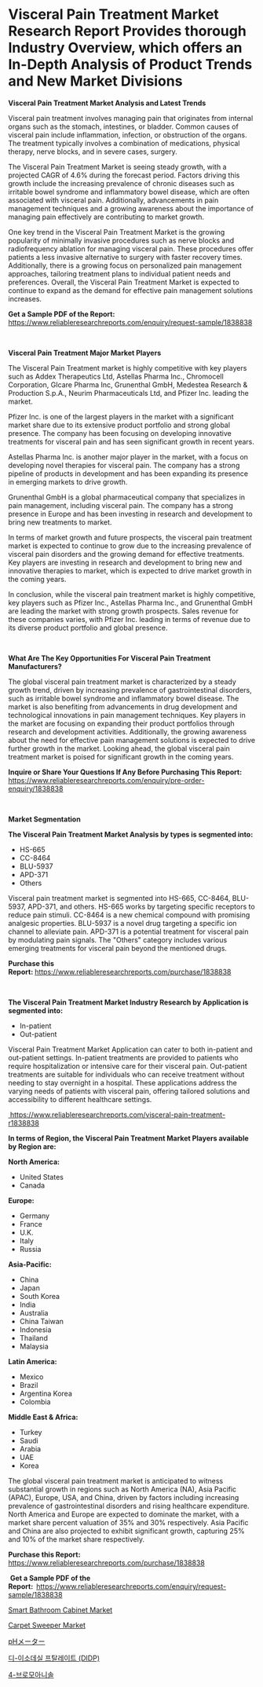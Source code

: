 <p><h1>Visceral Pain Treatment Market Research Report Provides thorough Industry Overview, which offers an In-Depth Analysis of Product Trends and New Market Divisions</h1></p><p><strong>Visceral Pain Treatment Market Analysis and Latest Trends</strong></p>
<p><p>Visceral pain treatment involves managing pain that originates from internal organs such as the stomach, intestines, or bladder. Common causes of visceral pain include inflammation, infection, or obstruction of the organs. The treatment typically involves a combination of medications, physical therapy, nerve blocks, and in severe cases, surgery.</p><p>The Visceral Pain Treatment Market is seeing steady growth, with a projected CAGR of 4.6% during the forecast period. Factors driving this growth include the increasing prevalence of chronic diseases such as irritable bowel syndrome and inflammatory bowel disease, which are often associated with visceral pain. Additionally, advancements in pain management techniques and a growing awareness about the importance of managing pain effectively are contributing to market growth.</p><p>One key trend in the Visceral Pain Treatment Market is the growing popularity of minimally invasive procedures such as nerve blocks and radiofrequency ablation for managing visceral pain. These procedures offer patients a less invasive alternative to surgery with faster recovery times. Additionally, there is a growing focus on personalized pain management approaches, tailoring treatment plans to individual patient needs and preferences. Overall, the Visceral Pain Treatment Market is expected to continue to expand as the demand for effective pain management solutions increases.</p></p>
<p><strong>Get a Sample PDF of the Report:&nbsp;</strong> <a href="https://www.reliableresearchreports.com/enquiry/request-sample/1838838">https://www.reliableresearchreports.com/enquiry/request-sample/1838838</a></p>
<p>&nbsp;</p>
<p><strong>Visceral Pain Treatment Major Market Players</strong></p>
<p><p>The Visceral Pain Treatment market is highly competitive with key players such as Addex Therapeutics Ltd, Astellas Pharma Inc., Chromocell Corporation, GIcare Pharma Inc, Grunenthal GmbH, Medestea Research & Production S.p.A., Neurim Pharmaceuticals Ltd, and Pfizer Inc. leading the market. </p><p>Pfizer Inc. is one of the largest players in the market with a significant market share due to its extensive product portfolio and strong global presence. The company has been focusing on developing innovative treatments for visceral pain and has seen significant growth in recent years. </p><p>Astellas Pharma Inc. is another major player in the market, with a focus on developing novel therapies for visceral pain. The company has a strong pipeline of products in development and has been expanding its presence in emerging markets to drive growth.</p><p>Grunenthal GmbH is a global pharmaceutical company that specializes in pain management, including visceral pain. The company has a strong presence in Europe and has been investing in research and development to bring new treatments to market.</p><p>In terms of market growth and future prospects, the visceral pain treatment market is expected to continue to grow due to the increasing prevalence of visceral pain disorders and the growing demand for effective treatments. Key players are investing in research and development to bring new and innovative therapies to market, which is expected to drive market growth in the coming years.</p><p>In conclusion, while the visceral pain treatment market is highly competitive, key players such as Pfizer Inc., Astellas Pharma Inc., and Grunenthal GmbH are leading the market with strong growth prospects. Sales revenue for these companies varies, with Pfizer Inc. leading in terms of revenue due to its diverse product portfolio and global presence.</p></p>
<p>&nbsp;</p>
<p><strong>What Are The Key Opportunities For Visceral Pain Treatment Manufacturers?</strong></p>
<p><p>The global visceral pain treatment market is characterized by a steady growth trend, driven by increasing prevalence of gastrointestinal disorders, such as irritable bowel syndrome and inflammatory bowel disease. The market is also benefiting from advancements in drug development and technological innovations in pain management techniques. Key players in the market are focusing on expanding their product portfolios through research and development activities. Additionally, the growing awareness about the need for effective pain management solutions is expected to drive further growth in the market. Looking ahead, the global visceral pain treatment market is poised for significant growth in the coming years.</p></p>
<p><strong>Inquire or Share Your Questions If Any Before Purchasing This Report:</strong> <a href="https://www.reliableresearchreports.com/enquiry/pre-order-enquiry/1838838">https://www.reliableresearchreports.com/enquiry/pre-order-enquiry/1838838</a></p>
<p>&nbsp;</p>
<p><strong>Market Segmentation</strong></p>
<p><strong>The Visceral Pain Treatment Market Analysis by types is segmented into:</strong></p>
<p><ul><li>HS-665</li><li>CC-8464</li><li>BLU-5937</li><li>APD-371</li><li>Others</li></ul></p>
<p><p>Visceral pain treatment market is segmented into HS-665, CC-8464, BLU-5937, APD-371, and others. HS-665 works by targeting specific receptors to reduce pain stimuli. CC-8464 is a new chemical compound with promising analgesic properties. BLU-5937 is a novel drug targeting a specific ion channel to alleviate pain. APD-371 is a potential treatment for visceral pain by modulating pain signals. The "Others" category includes various emerging treatments for visceral pain beyond the mentioned drugs.</p></p>
<p><strong>Purchase this Report:&nbsp;</strong><a href="https://www.reliableresearchreports.com/purchase/1838838">https://www.reliableresearchreports.com/purchase/1838838</a></p>
<p>&nbsp;</p>
<p><strong>The Visceral Pain Treatment Market Industry Research by Application is segmented into:</strong></p>
<p><ul><li>In-patient</li><li>Out-patient</li></ul></p>
<p><p>Visceral Pain Treatment Market Application can cater to both in-patient and out-patient settings. In-patient treatments are provided to patients who require hospitalization or intensive care for their visceral pain. Out-patient treatments are suitable for individuals who can receive treatment without needing to stay overnight in a hospital. These applications address the varying needs of patients with visceral pain, offering tailored solutions and accessibility to different healthcare settings.</p></p>
<p><a href="https://www.reliableresearchreports.com/visceral-pain-treatment-r1838838">&nbsp;https://www.reliableresearchreports.com/visceral-pain-treatment-r1838838</a></p>
<p><strong>In terms of Region, the Visceral Pain Treatment Market Players available by Region are:</strong></p>
<p>
    <p> <strong> North America: </strong>
        <ul>
            <li>United States</li>
            <li>Canada</li>
        </ul>
        </p> 
    <p> <strong> Europe: </strong>
        <ul>
            <li>Germany</li>
            <li>France</li>
            <li>U.K.</li>
            <li>Italy</li>
            <li>Russia</li>
        </ul>
        </p> 
    <p> <strong> Asia-Pacific: </strong>
        <ul>
            <li>China</li>
            <li>Japan</li>
            <li>South Korea</li>
            <li>India</li>
            <li>Australia</li>
            <li>China Taiwan</li>
            <li>Indonesia</li>
            <li>Thailand</li>
            <li>Malaysia</li>
        </ul>
        </p> 
    <p> <strong> Latin America: </strong>
        <ul>
            <li>Mexico</li>
            <li>Brazil</li>
            <li>Argentina Korea</li>
            <li>Colombia</li>
        </ul>
        </p> 
    <p> <strong> Middle East & Africa: </strong>
        <ul>
            <li>Turkey</li>
            <li>Saudi</li>
            <li>Arabia</li>
            <li>UAE</li>
            <li>Korea</li>
        </ul>
    </p>
    </p>
<p><p>The global visceral pain treatment market is anticipated to witness substantial growth in regions such as North America (NA), Asia Pacific (APAC), Europe, USA, and China, driven by factors including increasing prevalence of gastrointestinal disorders and rising healthcare expenditure. North America and Europe are expected to dominate the market, with a market share percent valuation of 35% and 30% respectively. Asia Pacific and China are also projected to exhibit significant growth, capturing 25% and 10% of the market share respectively.</p></p>
<p><strong>Purchase this Report: </strong><a href="https://www.reliableresearchreports.com/purchase/1838838">https://www.reliableresearchreports.com/purchase/1838838</a></p>
<p>&nbsp;<strong>Get a Sample PDF of the Report:&nbsp;&nbsp;</strong><a href="https://www.reliableresearchreports.com/enquiry/request-sample/1838838">https://www.reliableresearchreports.com/enquiry/request-sample/1838838</a></p>
<p><strong></strong></p>
<p><p><a href="https://github.com/seekum/Market-Research-Report-List-3/blob/main/smart-bathroom-cabinet-market.md">Smart Bathroom Cabinet Market</a></p><p><a href="https://github.com/nancykennedykellievqfqt2/Market-Research-Report-List-3/blob/main/carpet-sweeper-market.md">Carpet Sweeper Market</a></p><p><a href="https://github.com/dathomson6534/Market-Research-Report-List-2/blob/main/9119474166029.md">pHメーター</a></p><p><a href="https://github.com/Jackieshlerin98056/Market-Research-Report-List-1/blob/main/4337430179188.md">디-이소데실 프탈레이트 (DIDP)</a></p><p><a href="https://github.com/bbbexter1/Market-Research-Report-List-1/blob/main/5620986179189.md">4-브로모아니솔</a></p></p>